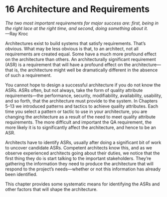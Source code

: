 16 Architecture and Requirements
===

_The two most important requirements for major success are: first, being in the right lace at the right time, and second, doing something about it._  
—Ray Kroc

Architectures exist to build systems that satisfy requirements. That’s obvious. What may be less obvious is that, to an architect, not all requirements are created equal. Some have a much more profound effect on the architecture than others. An architecturally significant requirement (ASR) is a requirement that will have a profound effect on the architecture—that is, the architecture might well be dramatically different in the absence of such a requirement.

You cannot hope to design a successful architecture if you do not know the ASRs. ASRs often, but not always, take the form of quality attribute requirements—the performance, security, modifiability, availability, usability, and so forth, that the architecture must provide to the system. In Chapters 5–13 we introduced patterns and tactics to achieve quality attributes. Each time you select a pattern or tactic to use in your architecture, you are changing the architecture as a result of the need to meet quality attribute requirements. The more difficult and important the QA requirement, the more likely it is to significantly affect the architecture, and hence to be an ASR.

Architects have to identify ASRs, usually after doing a significant bit of work to uncover candidate ASRs. Competent architects know this, and as we observe experienced architects going about their duties, we notice that the first thing they do is start talking to the important stakeholders. They’re gathering the information they need to produce the architecture that will respond to the project’s needs—whether or not this information has already been identified.

This chapter provides some systematic means for identifying the ASRs and other factors that will shape the architecture.

